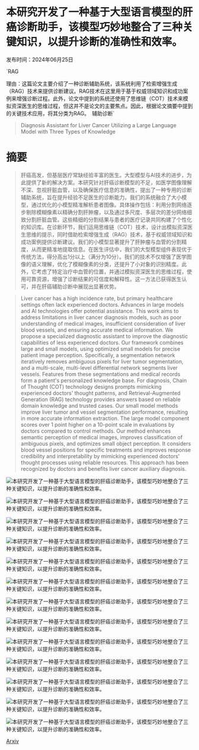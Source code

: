 # 本研究开发了一种基于大型语言模型的肝癌诊断助手，该模型巧妙地整合了三种关键知识，以提升诊断的准确性和效率。

发布时间：2024年06月25日

`RAG

理由：这篇论文主要介绍了一种诊断辅助系统，该系统利用了检索增强生成（RAG）技术来提供诊断建议。RAG技术在这里用于基于权威领域知识和成功案例来增强诊断过程。此外，论文中提到的系统还使用了思维链（COT）技术来模拟资深医生的思维过程，但这并不是论文的主要焦点。因此，根据论文摘要中提到的关键技术应用，将其分类为RAG。` `辅助诊断`

> Diagnosis Assistant for Liver Cancer Utilizing a Large Language Model with Three Types of Knowledge

# 摘要

> 肝癌高发，但基层医疗常缺经验丰富的医生。大型模型与AI技术的进步，为此提供了新的解决方案。本研究针对肝癌诊断模型的不足，如医学图像理解不深、忽视肝脏血管，以及确保医疗信息的准确性，提出了一种专用的诊断辅助系统，旨在提升经验不足医生的诊断能力。我们的系统融合了大小模型，通过优化的小模型精准解析患者图像。具体操作包括：利用分割网络逐步剔除模糊像素以精确分割肝肿瘤，以及通过多尺度、多层次的差分网络细致分割肝脏血管。这些精细的分割结果与患者的医疗记录共同构建了个性化的知识库。在诊断环节，我们运用思维链（COT）技术，设计出模拟资深医生思维的提示，同时借助检索增强生成（RAG）技术，基于权威领域知识和成功案例提供诊断建议。我们的小模型显著提升了肝肿瘤与血管的分割精度，从而更精准地提取信息。在医生评估中，我们的大型模型组件表现优于传统方法，得分高出1分以上（满分为10分）。我们的技术不仅增强了医学图像的语义理解，优化了模糊像素的分类，还提升了小对象的识别精度。此外，它考虑了特定治疗中血管的位置，并通过模拟资深医生的思维过程，使用可靠资源，增强了诊断结果的可信度和解释性。这一方法已获得医生认可，并在肝癌辅助诊断中展现出显著优势。

> Liver cancer has a high incidence rate, but primary healthcare settings often lack experienced doctors. Advances in large models and AI technologies offer potential assistance. This work aims to address limitations in liver cancer diagnosis models, such as poor understanding of medical images, insufficient consideration of liver blood vessels, and ensuring accurate medical information. We propose a specialized diagnostic assistant to improve the diagnostic capabilities of less experienced doctors. Our framework combines large and small models, using optimized small models for precise patient image perception. Specifically, a segmentation network iteratively removes ambiguous pixels for liver tumor segmentation, and a multi-scale, multi-level differential network segments liver vessels. Features from these segmentations and medical records form a patient's personalized knowledge base. For diagnosis, Chain of Thought (COT) technology designs prompts mimicking experienced doctors' thought patterns, and Retrieval-Augmented Generation (RAG) technology provides answers based on reliable domain knowledge and trusted cases. Our small model methods improve liver tumor and vessel segmentation performance, resulting in more accurate information extraction. The large model component scores over 1 point higher on a 10-point scale in evaluations by doctors compared to control methods. Our method enhances semantic perception of medical images, improves classification of ambiguous pixels, and optimizes small object perception. It considers blood vessel positions for specific treatments and improves response credibility and interpretability by mimicking experienced doctors' thought processes using reliable resources. This approach has been recognized by doctors and benefits liver cancer auxiliary diagnosis.

![本研究开发了一种基于大型语言模型的肝癌诊断助手，该模型巧妙地整合了三种关键知识，以提升诊断的准确性和效率。](../../../paper_images/2406.18039/x1.png)

![本研究开发了一种基于大型语言模型的肝癌诊断助手，该模型巧妙地整合了三种关键知识，以提升诊断的准确性和效率。](../../../paper_images/2406.18039/x2.png)

![本研究开发了一种基于大型语言模型的肝癌诊断助手，该模型巧妙地整合了三种关键知识，以提升诊断的准确性和效率。](../../../paper_images/2406.18039/x3.png)

![本研究开发了一种基于大型语言模型的肝癌诊断助手，该模型巧妙地整合了三种关键知识，以提升诊断的准确性和效率。](../../../paper_images/2406.18039/x4.png)

![本研究开发了一种基于大型语言模型的肝癌诊断助手，该模型巧妙地整合了三种关键知识，以提升诊断的准确性和效率。](../../../paper_images/2406.18039/x5.png)

![本研究开发了一种基于大型语言模型的肝癌诊断助手，该模型巧妙地整合了三种关键知识，以提升诊断的准确性和效率。](../../../paper_images/2406.18039/x6.png)

![本研究开发了一种基于大型语言模型的肝癌诊断助手，该模型巧妙地整合了三种关键知识，以提升诊断的准确性和效率。](../../../paper_images/2406.18039/x7.png)

![本研究开发了一种基于大型语言模型的肝癌诊断助手，该模型巧妙地整合了三种关键知识，以提升诊断的准确性和效率。](../../../paper_images/2406.18039/x8.png)

![本研究开发了一种基于大型语言模型的肝癌诊断助手，该模型巧妙地整合了三种关键知识，以提升诊断的准确性和效率。](../../../paper_images/2406.18039/x9.png)

![本研究开发了一种基于大型语言模型的肝癌诊断助手，该模型巧妙地整合了三种关键知识，以提升诊断的准确性和效率。](../../../paper_images/2406.18039/x10.png)

![本研究开发了一种基于大型语言模型的肝癌诊断助手，该模型巧妙地整合了三种关键知识，以提升诊断的准确性和效率。](../../../paper_images/2406.18039/x11.png)

![本研究开发了一种基于大型语言模型的肝癌诊断助手，该模型巧妙地整合了三种关键知识，以提升诊断的准确性和效率。](../../../paper_images/2406.18039/x12.png)

![本研究开发了一种基于大型语言模型的肝癌诊断助手，该模型巧妙地整合了三种关键知识，以提升诊断的准确性和效率。](../../../paper_images/2406.18039/x13.png)

[Arxiv](https://arxiv.org/abs/2406.18039)